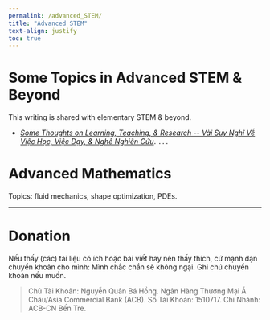 ```yaml
---
permalink: /advanced_STEM/
title: "Advanced STEM"
text-align: justify
toc: true
---
```


Some Topics in Advanced STEM & Beyond
======

This writing is shared with elementary STEM & beyond.

- [*Some Thoughts on Learning, Teaching, & Research -- Vài Suy Nghĩ Về Việc Học, Việc Dạy, & Nghề Nghiên Cứu*](https://github.com/NQBH/elementary_STEM_beyond/blob/main/learning_teaching_research/NQBH_on_learning_teaching_research.pdf). `...`

# Advanced Mathematics

Topics: fluid mechanics, shape optimization, PDEs.

------

# Donation

Nếu thấy (các) tài liệu có ích hoặc bài viết hay nên thấy thích, cứ mạnh dạn chuyển khoản cho mình: Mình chắc chắn sẽ không ngại. Ghi chú chuyển khoản nếu muốn.

> Chủ Tài Khoản: Nguyễn Quản Bá Hồng.
> Ngân Hàng Thương Mại Á Châu/Asia Commercial Bank (ACB).
> Số Tài Khoản: 1510717. Chi Nhánh: ACB-CN Bến Tre.